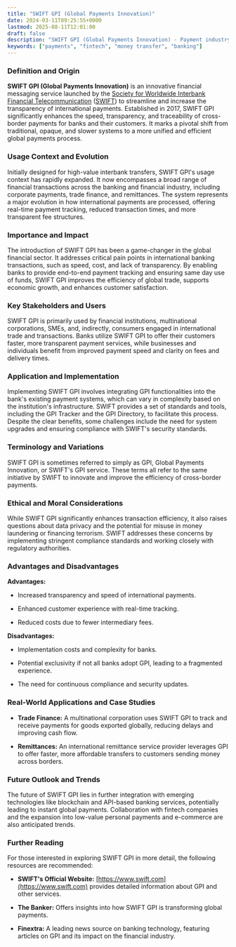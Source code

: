 ```yaml
---
title: "SWIFT GPI (Global Payments Innovation)"
date: 2024-03-11T09:25:55+0000
lastmod: 2025-08-11T12:01:00
draft: false
description: "SWIFT GPI (Global Payments Innovation) - Payment industry knowledge and insights"
keywords: ["payments", "fintech", "money transfer", "banking"]
---
```


### Definition and Origin

**SWIFT GPI (Global Payments Innovation)** is an innovative financial messaging service launched by the [Society for Worldwide Interbank Financial Telecommunication](https://faisalkhan.com/learn/explainers/society-for-worldwide-interbank-financial-telecommunication-swift/) ([SWIFT](https://faisalkhan.com/learn/explainers/society-for-worldwide-interbank-financial-telecommunication-swift/)) to streamline and increase the transparency of international payments. Established in 2017, SWIFT GPI significantly enhances the speed, transparency, and traceability of cross-border payments for banks and their customers. It marks a pivotal shift from traditional, opaque, and slower systems to a more unified and efficient global payments process.

### Usage Context and Evolution

Initially designed for high-value interbank transfers, SWIFT GPI's usage context has rapidly expanded. It now encompasses a broad range of financial transactions across the banking and financial industry, including corporate payments, trade finance, and remittances. The system represents a major evolution in how international payments are processed, offering real-time payment tracking, reduced transaction times, and more transparent fee structures.

### Importance and Impact

The introduction of SWIFT GPI has been a game-changer in the global financial sector. It addresses critical pain points in international banking transactions, such as speed, cost, and lack of transparency. By enabling banks to provide end-to-end payment tracking and ensuring same day use of funds, SWIFT GPI improves the efficiency of global trade, supports economic growth, and enhances customer satisfaction.

### Key Stakeholders and Users

SWIFT GPI is primarily used by financial institutions, multinational corporations, SMEs, and, indirectly, consumers engaged in international trade and transactions. Banks utilize SWIFT GPI to offer their customers faster, more transparent payment services, while businesses and individuals benefit from improved payment speed and clarity on fees and delivery times.

### Application and Implementation

Implementing SWIFT GPI involves integrating GPI functionalities into the bank's existing payment systems, which can vary in complexity based on the institution's infrastructure. SWIFT provides a set of standards and tools, including the GPI Tracker and the GPI Directory, to facilitate this process. Despite the clear benefits, some challenges include the need for system upgrades and ensuring compliance with SWIFT's security standards.

### Terminology and Variations

SWIFT GPI is sometimes referred to simply as GPI, Global Payments Innovation, or SWIFT's GPI service. These terms all refer to the same initiative by SWIFT to innovate and improve the efficiency of cross-border payments.

### Ethical and Moral Considerations

While SWIFT GPI significantly enhances transaction efficiency, it also raises questions about data privacy and the potential for misuse in money laundering or financing terrorism. SWIFT addresses these concerns by implementing stringent compliance standards and working closely with regulatory authorities.

### Advantages and Disadvantages

**Advantages:**

- Increased transparency and speed of international payments.

- Enhanced customer experience with real-time tracking.

- Reduced costs due to fewer intermediary fees.

**Disadvantages:**

- Implementation costs and complexity for banks.

- Potential exclusivity if not all banks adopt GPI, leading to a fragmented experience.

- The need for continuous compliance and security updates.

### Real-World Applications and Case Studies

- **Trade Finance:** A multinational corporation uses SWIFT GPI to track and receive payments for goods exported globally, reducing delays and improving cash flow.

- **Remittances:** An international remittance service provider leverages GPI to offer faster, more affordable transfers to customers sending money across borders.

### Future Outlook and Trends

The future of SWIFT GPI lies in further integration with emerging technologies like blockchain and API-based banking services, potentially leading to instant global payments. Collaboration with fintech companies and the expansion into low-value personal payments and e-commerce are also anticipated trends.

### Further Reading

For those interested in exploring SWIFT GPI in more detail, the following resources are recommended:

- **SWIFT's Official Website:** [https://www.swift.com](https://www.swift.com) provides detailed information about GPI and other services.

- **The Banker:** Offers insights into how SWIFT GPI is transforming global payments.

- **Finextra:** A leading news source on banking technology, featuring articles on GPI and its impact on the financial industry.